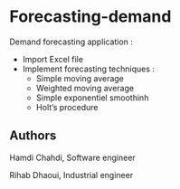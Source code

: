 
# Forecasting-demand
Demand forecasting application :
- Import Excel file
- Implement forecasting techniques :
  - Simple moving average
  - Weighted moving average
  - Simple exponentiel smoothinh
  - Holt’s procedure
  
## Authors
Hamdi Chahdi, Software engineer

Rihab Dhaoui, Industrial engineer


